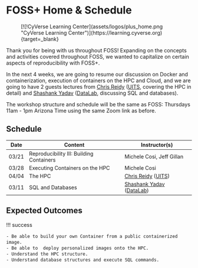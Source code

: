 # FOSS+ Home & Schedule

<figure markdown>
  [![!CyVerse Learning Center](assets/logos/plus_home.png "CyVerse Learning Center")](https://learning.cyverse.org){target=_blank}
</figure>

Thank you for being with us throughout FOSS! Expanding on the concepts and activities covered throughout FOSS, we wanted to capitalize on certain aspects of reproducibility with FOSS+.

In the next 4 weeks, we are going to resume our discussion on Docker and containerization, execution of containers on the HPC and Cloud, and we are going to have 2 guests lectures from [Chris Reidy](https://datascience.arizona.edu/person/chris-reidy) ([UITS](https://it.arizona.edu/), covering the HPC in detail) and [Shashank Yadav](https://xinformatics.github.io/) ([DataLab](https://ua-datalab.github.io/), discussing SQL and databases).

The workshop structure and schedule will be the same as FOSS: Thursdays 11am - 1pm Arizona Time using the same Zoom link as before.

## Schedule

| Date | Content | Instructor(s) |
|---|---|---|
|03/21| Reproducibility III: Building Containers | Michele Cosi, Jeff Gillan |
|03/28| Executing Containers on the HPC | Michele Cosi |
|04/04| The HPC | [Chris Reidy](https://datascience.arizona.edu/person/chris-reidy) ([UITS](https://it.arizona.edu/)) |
|03/11| SQL and Databases | [Shashank Yadav](https://xinformatics.github.io/) ([DataLab](https://ua-datalab.github.io/)) |

## Expected Outcomes

!!! success

    - Be able to build your own Container from a public containerized image.
    - Be able to  deploy personalized images onto the HPC.
    - Understand the HPC structure.
    - Understand database structures and execute SQL commands.